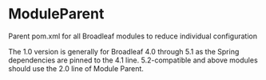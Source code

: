 # ModuleParent
Parent pom.xml for all Broadleaf modules to reduce individual configuration


The 1.0 version is generally for Broadleaf 4.0 through 5.1 as the Spring dependencies are pinned to the 4.1 line. 5.2-compatible and above modules should use the 2.0 line of Module Parent.
